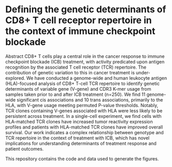 # Defining the genetic determinants of CD8+ T cell receptor repertoire in the context of immune checkpoint blockade

Abstract CD8+ T cells play a central role in the cancer response to immune checkpoint blockade (ICB) treatment, with activity predicated upon antigen recognition by the associated T cell receptor (TCR) repertoire. The contribution of genetic variation to this in cancer treatment is under-explored. We have conducted a genome-wide and human leukocyte antigen (HLA)-focused analysis of CD8+ T-cell TCR repertoire to identify genetic determinants of variable gene (V-gene) and CDR3 K-mer usage from samples taken prior to and after ICB treatment (n=250). We find 11 genome-wide significant cis associations and 10 trans associations, primarily to the HLA, with V-gene usage meeting permuted P-value thresholds. Notably, TCR clones containing V-genes associated with HLA were less likely to be persistent across treatment. In a single-cell experiment, we find cells with HLA-matched TCR clones have increased tumor reactivity expression profiles and patients with HLA-matched TCR clones have improved overall survival. Our work indicates a complex relationship between genotype and TCR repertoire in the context of treatment with ICB, which has novel implications for understanding determinants of treatment response and patient outcomes.

This repository contains the code and data used to generate the figures.
